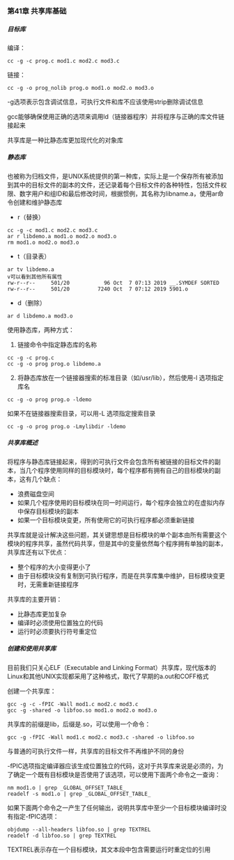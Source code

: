 ### 第41章 共享库基础

##### 目标库

编译：

```
cc -g -c prog.c mod1.c mod2.c mod3.c
```

链接：

```
cc -g -o prog_nolib prog.o mod1.o mod2.o mod3.o
```

-g选项表示包含调试信息，可执行文件和库不应该使用strip删除调试信息

gcc能够确保使用正确的选项来调用ld（链接器程序）并将程序与正确的库文件链接起来

共享库是一种比静态库更加现代化的对象库

##### 静态库

也被称为归档文件，是UNIX系统提供的第一种库，实际上是一个保存所有被添加到其中的目标文件的副本的文件，还记录着每个目标文件的各种特性，包括文件权限、数字用户和组ID和最后修改时间，根据惯例，其名称为libname.a，使用ar命令创建和维护静态库

* r（替换）

```
cc -g -c mod1.c mod2.c mod3.c
ar r libdemo.a mod1.o mod2.o mod3.o
rm mod1.o mod2.o mod3.o
```

* t（目录表）

```
ar tv libdemo.a
v可以看到其他所有属性
rw-r--r--     501/20           96 Oct  7 07:13 2019 __.SYMDEF SORTED
rw-r--r--     501/20         7240 Oct  7 07:12 2019 5901.o
```

* d（删除）

```
ar d libdemo.a mod3.o
```

使用静态库，两种方式：

1. 链接命令中指定静态库的名称

```
cc -g -c prog.c
cc -g -o prog prog.o libdemo.a
```

2. 将静态库放在一个链接器搜索的标准目录（如/usr/lib），然后使用-l 选项指定库名

```
cc -g -o prog prog.o -ldemo
```

如果不在链接器搜索目录，可以用-L 选项指定搜索目录

```
cc -g -o prog prog.o -Lmylibdir -ldemo
```

##### 共享库概述

将程序与静态库链接起来，得到的可执行文件会包含所有被链接的目标文件的副本，当几个程序使用同样的目标模块时，每个程序都有拥有自己的目标模块的副本，这有几个缺点：

* 浪费磁盘空间
* 如果几个程序使用的目标模块在同一时间运行，每个程序会独立的在虚拟内存中保存目标模块的副本
* 如果一个目标模块变更，所有使用它的可执行程序都必须重新链接

共享库就是设计解决这些问题，其关键思想是目标模块的单个副本由所有需要这个模块的程序共享，虽然代码共享，但是其中的变量依然每个程序拥有单独的副本，共享库还有以下优点：

* 整个程序的大小变得更小了
* 由于目标模块没有复制到可执行程序，而是在共享库集中维护，目标模块变更时，无需重新链接程序

共享库的主要开销：

* 比静态库更加复杂
* 编译时必须使用位置独立的代码
* 运行时必须要执行符号重定位

##### 创建和使用共享库

目前我们只关心ELF（Executable and Linking Format）共享库，现代版本的Linux和其他UNIX实现都采用了这种格式，取代了早期的a.out和COFF格式

创建一个共享库：

```
gcc -g -c -fPIC -Wall mod1.c mod2.c mod3.c
gcc -g -shared -o libfoo.so mod1.o mod2.o mod3.o
```

共享库的前缀是lib，后缀是.so，可以使用一个命令：

```
gcc -g -fPIC -Wall mod1.c mod2.c mod3.c -shared -o libfoo.so
```

与普通的可执行文件一样，共享库的目标文件不再维护不同的身份

-fPIC选项指定编译器应该生成位置独立的代码，这对于共享库来说是必须的，为了确定一个既有目标模块是否使用了该选项，可以使用下面两个命令之一查询：

```
nm mod1.o | grep _GLOBAL_OFFSET_TABLE_
readelf -s mod1.o | grep _GLOBAL_OFFSET_TABLE_
```

如果下面两个命令之一产生了任何输出，说明共享库中至少一个目标模块编译时没有指定-fPIC选项：

```
objdump --all-headers libfoo.so | grep TEXTREL
readelf -d libfoo.so | grep TEXTREL
```

TEXTREL表示存在一个目标模块，其文本段中包含需要运行时重定位的引用



